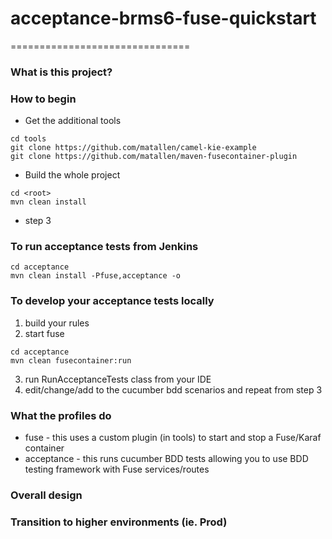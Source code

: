# acceptance-brms6-fuse-quickstart
===============================

### What is this project?


### How to begin
 * Get the additional tools
```
cd tools
git clone https://github.com/matallen/camel-kie-example
git clone https://github.com/matallen/maven-fusecontainer-plugin
```
 * Build the whole project
```
cd <root>
mvn clean install
```
 * step 3

### To run acceptance tests from Jenkins
```
cd acceptance
mvn clean install -Pfuse,acceptance -o
```

### To develop your acceptance tests locally
1) build your rules
2) start fuse
```
cd acceptance
mvn clean fusecontainer:run
```
3) run RunAcceptanceTests class from your IDE
4) edit/change/add to the cucumber bdd scenarios and repeat from step 3


### What the profiles do
 * fuse - this uses a custom plugin (in tools) to start and stop a Fuse/Karaf container
 * acceptance - this runs cucumber BDD tests allowing you to use BDD testing framework with Fuse services/routes

### Overall design

### Transition to higher environments (ie. Prod)


